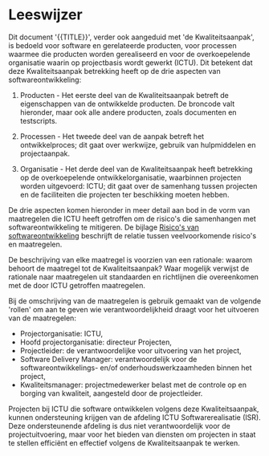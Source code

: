 # Leeswijzer

Dit document '{{TITLE}}', verder ook aangeduid met 'de Kwaliteitsaanpak', is bedoeld voor software en gerelateerde producten, voor processen waarmee die producten worden gerealiseerd en voor de overkoepelende organisatie waarin op projectbasis wordt gewerkt (ICTU). Dit betekent dat deze Kwaliteitsaanpak betrekking heeft op de drie aspecten van softwareontwikkeling:

1. Producten - Het eerste deel van de Kwaliteitsaanpak betreft de eigenschappen van de ontwikkelde producten. De broncode valt hieronder, maar ook alle andere producten, zoals documenten en testscripts.

2. Processen - Het tweede deel van de aanpak betreft het ontwikkelproces; dit gaat over werkwijze, gebruik van hulpmiddelen en projectaanpak.

3. Organisatie - Het derde deel van de Kwaliteitsaanpak heeft betrekking op de overkoepelende ontwikkelorganisatie, waarbinnen projecten worden uitgevoerd: ICTU; dit gaat over de samenhang tussen projecten en de faciliteiten die projecten ter beschikking moeten hebben.

De drie aspecten komen hieronder in meer detail aan bod in de vorm van maatregelen die ICTU heeft getroffen om de risico's die samenhangen met softwareontwikkeling te mitigeren. De bijlage [Risico's van softwareontwikkeling](#risico-s-van-softwareontwikkeling) beschrijft de relatie tussen veelvoorkomende risico's en maatregelen.

De beschrijving van elke maatregel is voorzien van een rationale: waarom behoort de maatregel tot de Kwaliteitsaanpak? Waar mogelijk verwijst de rationale naar maatregelen uit standaarden en richtlijnen die overeenkomen met de door ICTU getroffen maatregelen.

Bij de omschrijving van de maatregelen is gebruik gemaakt van de volgende 'rollen' om aan te geven wie verantwoordelijkheid draagt voor het uitvoeren van de maatregelen:

* Projectorganisatie: ICTU,
* Hoofd projectorganisatie: directeur Projecten,
* Projectleider: de verantwoordelijke voor uitvoering van het project,
* Software Delivery Manager: verantwoordelijk voor de softwareontwikkelings- en/of onderhoudswerkzaamheden binnen het project,
* Kwaliteitsmanager: projectmedewerker belast met de controle op en borging van kwaliteit, aangesteld door de projectleider.

Projecten bij ICTU die software ontwikkelen volgens deze Kwaliteitsaanpak, kunnen ondersteuning krijgen van de afdeling ICTU Softwarerealisatie (ISR). Deze ondersteunende afdeling is dus niet verantwoordelijk voor de projectuitvoering, maar voor het bieden van diensten om projecten in staat te stellen efficiënt en effectief volgens de Kwaliteitsaanpak te werken.
